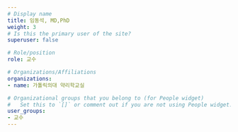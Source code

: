 ```yaml
---
# Display name
title: 임동석, MD,PhD
weight: 3
# Is this the primary user of the site?
superuser: false

# Role/position
role: 교수

# Organizations/Affiliations
organizations:
- name: 가톨릭의대 약리학교실

# Organizational groups that you belong to (for People widget)
#   Set this to `[]` or comment out if you are not using People widget.
user_groups:
- 교수
---
```

